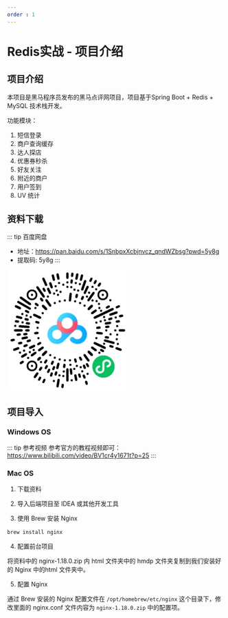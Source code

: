 ```yaml
---
order : 1
---
```

# Redis实战 - 项目介绍

## 项目介绍

本项目是黑马程序员发布的黑马点评网项目，项目基于Spring Boot + Redis + MySQL 技术栈开发。

功能模块：
1. 短信登录
2. 商户查询缓存
3. 达人探店
4. 优惠券秒杀
5. 好友关注
6. 附近的商户
7. 用户签到
8. UV 统计 

## 资料下载

::: tip 百度网盘
- 地址：https://pan.baidu.com/s/1SnbpxXcbjnvcz_qndWZbsg?pwd=5y8g
- 提取码: 5y8g 
:::

![百度网盘](../../../../assets/project-introduce/2023-05-20-00-23-04.png)

## 项目导入

### Windows OS
::: tip 参考视频
参考官方的教程视频即可：
https://www.bilibili.com/video/BV1cr4y1671t?p=25
:::

### Mac OS

1. 下载资料

2. 导入后端项目至 IDEA 或其他开发工具

3. 使用 Brew 安装 Nginx

```sh
brew install nginx
```
4. 配置前台项目

将资料中的 nginx-1.18.0.zip 内 html 文件夹中的 hmdp 文件夹复制到我们安装好的 Nginx 中的html 文件夹中。

5. 配置 Nginx

通过 Brew 安装的 Nginx 配置文件在 `/opt/homebrew/etc/nginx` 这个目录下，修改里面的 nginx.conf 文件内容为 `nginx-1.18.0.zip` 中的配置项。